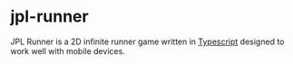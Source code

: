 # jpl-runner
JPL Runner is a 2D infinite runner game written in [Typescript](http://www.typescriptlang.org/) designed to work well with mobile devices.
